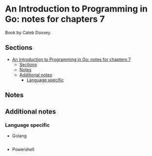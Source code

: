 # An Introduction to Programming in Go: notes for chapters 7

Book by Caleb Doxsey.

<!-- markdownlint-disable MD010 -->

## Sections

- [An Introduction to Programming in Go: notes for chapters 7](#an-introduction-to-programming-in-go-notes-for-chapters-7)
  - [Sections](#sections)
  - [Notes](#notes)
  - [Additional notes](#additional-notes)
    - [Language specific](#language-specific)

## Notes

## Additional notes

### Language specific

- Golang

```go

```

- Powershell

```powershell

```
